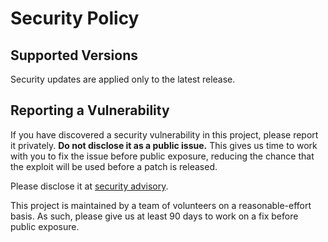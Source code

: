 # Security Policy

## Supported Versions

Security updates are applied only to the latest release.

## Reporting a Vulnerability

If you have discovered a security vulnerability in this project, please report it privately. **Do not disclose it as a public issue.** This gives us time to work with you to fix the issue before public exposure, reducing the chance that the exploit will be used before a patch is released.

Please disclose it at [security advisory](https://github.com/geodaopenjs/openassistant/security/advisories/new).

This project is maintained by a team of volunteers on a reasonable-effort basis. As such, please give us at least 90 days to work on a fix before public exposure.
